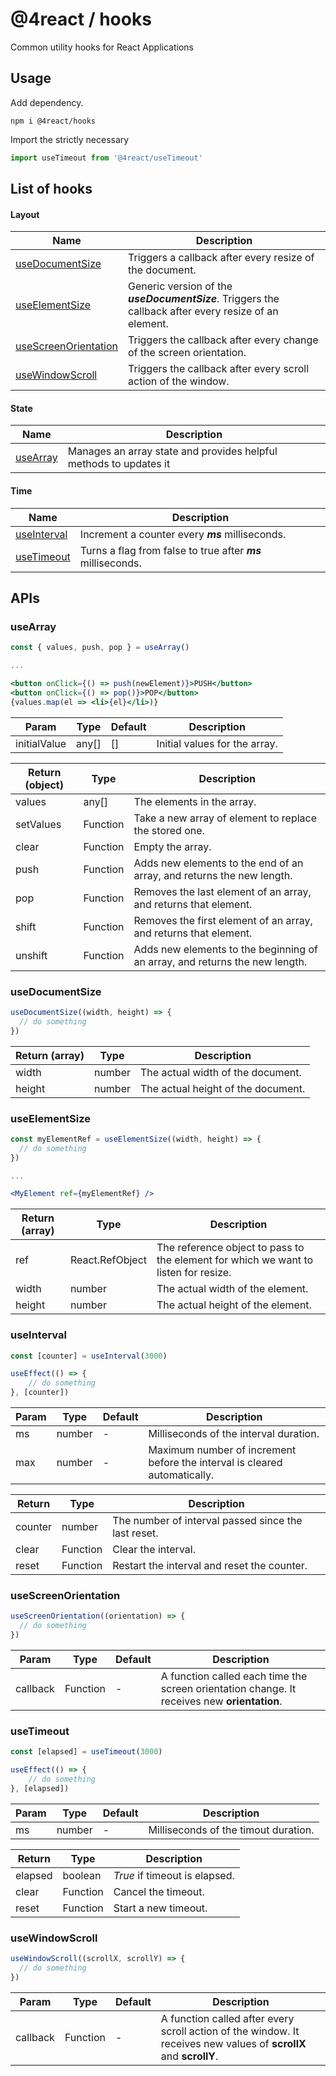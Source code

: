 # @4react / hooks

Common utility hooks for React Applications

## Usage

Add dependency.
```
npm i @4react/hooks
```

Import the strictly necessary
```js
import useTimeout from '@4react/useTimeout'
```

## List of hooks

#### Layout

| Name  | Description |
| --- | --- |
| [useDocumentSize](#usedocumentsize) | Triggers a callback after every resize of the document. |
| [useElementSize](#useelementsize) | Generic version of the ***useDocumentSize***. Triggers the callback after every resize of an element. |
| [useScreenOrientation](#usescreenorientation) | Triggers the callback after every change of the screen orientation. |
| [useWindowScroll](#usewindowscroll) | Triggers the callback after every scroll action of the window. |

#### State

| Name | Description |
| --- | --- |
| [useArray](#usearray) | Manages an array state and provides helpful methods to updates it |

#### Time

| Name | Description |
| --- | --- |
| [useInterval](#useinterval) | Increment a counter every ***ms*** milliseconds. |
| [useTimeout](#usetimeout) | Turns a flag from false to true after ***ms*** milliseconds. |

## APIs

### useArray
```jsx
const { values, push, pop } = useArray()

...

<button onClick={() => push(newElement)}>PUSH</button>
<button onClick={() => pop()}>POP</button>
{values.map(el => <li>{el}</li>)}
```

| Param | Type | Default | Description |
| --- | --- | --- | --- |
| initialValue | any[] | [] | Initial values for the array. |

| Return (object) | Type | Description |
| --- | --- | --- |
| values | any[] | The elements in the array. |
| setValues | Function | Take a new array of element to replace the stored one. |
| clear | Function | Empty the array. |
| push | Function | Adds new elements to the end of an array, and returns the new length. |
| pop | Function | Removes the last element of an array, and returns that element. |
| shift | Function | Removes the first element of an array, and returns that element. |
| unshift | Function | Adds new elements to the beginning of an array, and returns the new length. |

### useDocumentSize
```jsx
useDocumentSize((width, height) => {
  // do something
})
```

| Return (array) | Type | Description |
| --- | --- | --- |
| width | number | The actual width of the document. |
| height | number | The actual height of the document. |

### useElementSize
```jsx
const myElementRef = useElementSize((width, height) => {
  // do something
})

...

<MyElement ref={myElementRef} />
```

| Return (array) | Type | Description |
| --- | --- | --- |
| ref | React.RefObject | The reference object to pass to the element for which we want to listen for resize. |
| width | number | The actual width of the element. |
| height | number | The actual height of the element. |

### useInterval
```jsx
const [counter] = useInterval(3000)

useEffect(() => {
    // do something
}, [counter])
```

| Param | Type | Default | Description |
| --- | --- | --- | --- |
| ms | number | - | Milliseconds of the interval duration. |
| max | number | - | Maximum number of increment before the interval is cleared automatically. |

| Return | Type | Description |
| --- | --- | --- |
| counter | number | The number of interval passed since the last reset. |
| clear | Function | Clear the interval. |
| reset | Function | Restart the interval and reset the counter. |

### useScreenOrientation
```jsx
useScreenOrientation((orientation) => {
  // do something
})
```

| Param | Type | Default | Description |
| --- | --- | --- | --- |
| callback | Function | - | A function called each time the screen orientation change. It receives new **orientation**. |

### useTimeout
```jsx
const [elapsed] = useTimeout(3000)

useEffect(() => {
    // do something
}, [elapsed])
```

| Param | Type | Default | Description |
| --- | --- | --- | --- |
| ms | number | - | Milliseconds of the timout duration. |

| Return | Type | Description |
| --- | --- | --- |
| elapsed | boolean | *True* if timeout is elapsed. |
| clear | Function | Cancel the timeout. |
| reset | Function | Start a new timeout. |

### useWindowScroll
```jsx
useWindowScroll((scrollX, scrollY) => {
  // do something
})
```

| Param | Type | Default | Description |
| --- | --- | --- | --- |
| callback | Function | - | A function called after every scroll action of the window. It receives new values of **scrollX** and **scrollY**. |
